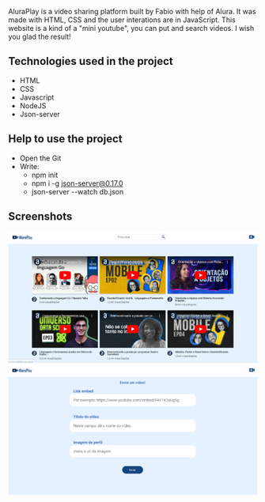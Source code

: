 AluraPlay is a video sharing platform built by Fabio with help of Alura. It was made with HTML, CSS and the user interations are in JavaScript. This website is a kind of a "mini youtube", you can put and search videos. I wish you glad the result!

## Technologies used in the project
* HTML
* CSS
* Javascript
* NodeJS
* Json-server

## Help to use the project
* Open the Git
* Write:
  - npm init
  - npm i -g json-server@0.17.0
  - json-server --watch db.json


## Screenshots
![Screenshot da tela inicial do AluraPlay](image.png)
![Screenshot da tela do formulário do AluraPlay](image-1.png)
